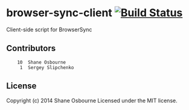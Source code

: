 # browser-sync-client [![Build Status](https://travis-ci.org/shakyShane/browser-sync-client.png?branch=master)](https://travis-ci.org/shakyShane/browser-sync-client)

Client-side script for BrowserSync

## Contributors

```
    10	Shane Osbourne
     1	Sergey Slipchenko
```

## License
Copyright (c) 2014 Shane Osbourne
Licensed under the MIT license.
